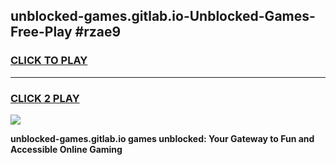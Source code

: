 
## unblocked-games.gitlab.io-Unblocked-Games-Free-Play #rzae9
<h3>
<a href="https://us.freeplayer.one?title=unblocked-games.gitlab.io&ref=9M">CLICK TO PLAY</a></h3>
<hr>

<h3>
<a href="https://us.freeplayer.one?title=unblocked-games.gitlab.io&ref=9M">CLICK 2 PLAY</a>
  
</h3>

<a href="https://us.freeplayer.one?title=unblocked-games.gitlab.io&ref=9M"><img src="https://clearcache.store/games.png"></a>


**unblocked-games.gitlab.io games unblocked: Your Gateway to Fun and Accessible Online Gaming**
